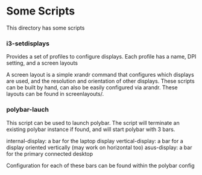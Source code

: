 # Some Scripts

This directory has some scripts

### i3-setdisplays

Provides a set of profiles to configure displays. Each profile has a name, DPI setting, and a screen layouts

A screen layout is a simple xrandr command that configures which displays are used, and the resolution and orientation of other displays. These scripts can be built by hand, can also be easily configured via arandr. These layouts can be found in screenlayouts/.

### polybar-lauch

This script can be used to launch polybar. The script will terminate an existing polybar instance if found, and will start polybar with 3 bars.

internal-display: a bar for the laptop display
vertical-display: a bar for a display oriented vertically (may work on horizontal too)
asus-display: a bar for the primary connected desktop

Configuration for each of these bars can be found within the polybar config

